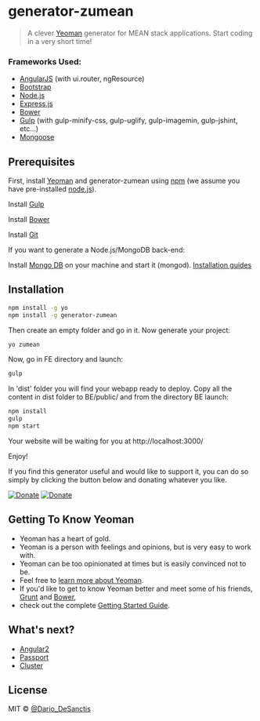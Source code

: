 # generator-zumean

> A clever [Yeoman](http://yeoman.io) generator for MEAN stack applications. Start coding in a very short time!


### Frameworks Used:
- [AngularJS](https://angular.io/) (with ui.router, ngResource)
- [Bootstrap](http://getbootstrap.com/)
- [Node.js](https://nodejs.org/)
- [Express.js](http://expressjs.com/)
- [Bower](https://bower.io/)
- [Gulp](http://gulpjs.com/) (with gulp-minify-css, gulp-uglify, gulp-imagemin, gulp-jshint, etc...)
- [Mongoose](http://mongoosejs.com/)

## Prerequisites

First, install [Yeoman](http://yeoman.io) and generator-zumean using [npm](https://www.npmjs.com/) (we assume you have pre-installed [node.js](https://nodejs.org/)).

Install [Gulp](http://gulpjs.com/)

Install [Bower](https://bower.io/)

Install [Git](https://git-scm.com/)

If you want to generate a Node.js/MongoDB back-end:

Install [Mongo DB](www.mongodb.com) on your machine and start it (mongod). [Installation guides](http://docs.mongodb.org/manual/installation/)


## Installation


```bash
npm install -g yo
npm install -g generator-zumean
```

Then create an empty folder and go in it. Now generate your project:

```bash
yo zumean
```

Now, go in FE directory and launch:
```bash
gulp
```

In 'dist' folder you will find your webapp ready to deploy. Copy all the content in dist folder to BE/public/ and from the directory BE launch:
```bash
npm install
gulp
npm start
```

Your website will be waiting for you at http://localhost:3000/

Enjoy!

If you find this generator useful and would like to support it, you can do so simply by clicking the button below and donating whatever you like.

[![Donate](https://img.shields.io/badge/Donate-PayPal-green.svg)](https://www.paypal.me/dariodesanctis)
[![Donate](https://img.shields.io/badge/donate-Bitcoin-blue.svg)](# "bitcoin:37dcoTE2k9YL7twemzP1vddcTbTpLBKhvG")

## Getting To Know Yeoman

 * Yeoman has a heart of gold.
 * Yeoman is a person with feelings and opinions, but is very easy to work with.
 * Yeoman can be too opinionated at times but is easily convinced not to be.
 * Feel free to [learn more about Yeoman](http://yeoman.io/).
 * If you'd like to get to know Yeoman better and meet some of his friends, [Grunt](http://gruntjs.com) and [Bower](http://bower.io), 
 * check out the complete [Getting Started Guide](https://github.com/yeoman/yeoman/wiki/Getting-Started).
 
## What's next?
- [Angular2](https://angularjs.org/)
- [Passport](http://passportjs.org/)
- [Cluster](https://nodejs.org/api/cluster.html#cluster_cluster)

## License

MIT © [@Dario_DeSanctis](https://twitter.com/Dario_DeSanctis)


